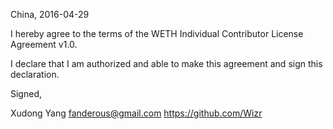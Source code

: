 China, 2016-04-29

I hereby agree to the terms of the WETH Individual Contributor License
Agreement v1.0.

I declare that I am authorized and able to make this agreement and sign this
declaration.

Signed,

Xudong Yang fanderous@gmail.com https://github.com/Wizr
